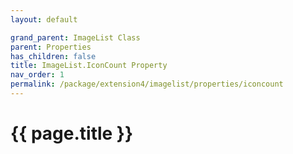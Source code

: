 ```yaml
---
layout: default

grand_parent: ImageList Class
parent: Properties
has_children: false
title: ImageList.IconCount Property
nav_order: 1
permalink: /package/extension4/imagelist/properties/iconcount
---
```

# {{ page.title }}